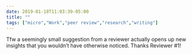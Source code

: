 ```yaml
---
date: 2019-01-18T11:03:39-05:00
title: ""
tags: ["micro","Work","peer review","research","writing"]
---
```

Tfw a seemingly small suggestion from a reviewer actually opens up new insights that you wouldn’t have otherwise noticed. Thanks Reviewer #1!
